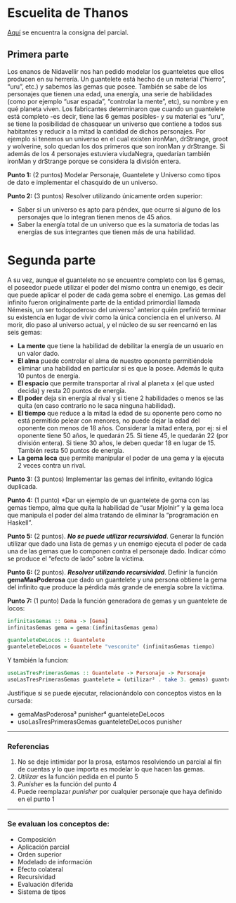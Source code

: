 # Escuelita de Thanos

[Aquí](https://docs.google.com/document/d/1IKrJkdbPyoxfHqREIfqzxpsBdANcL2g9gvs9t-IR30E/edit) se encuentra la consigna del parcial.

## Primera parte
Los enanos de Nidavellir nos han pedido modelar los guanteletes que ellos producen en su herrería. Un guantelete está hecho de un material (“hierro”, “uru”, etc.) y sabemos las gemas que posee. También se sabe de los personajes que tienen una edad, una energía, una serie de habilidades (como por ejemplo “usar espada”, “controlar la mente”, etc), su nombre y en qué planeta viven. Los fabricantes determinaron que cuando un guantelete está completo -es decir, tiene las 6 gemas posibles- y su material es “uru”, se tiene la posibilidad de chasquear un universo que contiene a todos sus habitantes y reducir a la mitad la cantidad de dichos personajes. 
Por ejemplo si tenemos un universo en el cual existen ironMan, drStrange, groot y wolverine, solo quedan los dos primeros que son ironMan y drStrange. Si además de los 4 personajes estuviera viudaNegra, quedarían también ironMan y drStrange porque se considera la división entera.

**Punto 1:** (2 puntos) Modelar Personaje, Guantelete y Universo como tipos de dato e implementar el chasquido de un universo.


**Punto 2:** (3 puntos) Resolver utilizando únicamente orden superior:
* Saber si un universo es apto para péndex, que ocurre si alguno de los personajes que lo integran tienen menos de 45 años.
* Saber la energía total de un universo que es la sumatoria de todas las energías de sus integrantes que tienen más de una habilidad.



# Segunda parte
A su vez, aunque el guantelete no se encuentre completo con las 6 gemas, el poseedor puede utilizar el poder del mismo contra un enemigo, es decir que puede aplicar el poder de cada gema sobre el enemigo. Las gemas del infinito fueron originalmente parte de la entidad primordial llamada Némesis, un ser todopoderoso del universo¹ anterior quién prefirió terminar su existencia en lugar de vivir como la única conciencia en el universo. Al morir, dio paso al universo actual, y el núcleo de su ser reencarnó en las seis gemas: 
  * **La mente** que tiene la habilidad de debilitar la energía de un usuario en un valor dado.
  * **El alma** puede controlar el alma de nuestro oponente permitiéndole eliminar una habilidad en particular si es que la posee. Además le quita 10 puntos de energía. 
  * **El espacio** que permite transportar al rival al planeta x (el que usted decida) y resta 20 puntos de energía.
  * **El poder** deja sin energía al rival y si tiene 2 habilidades o menos se las quita (en caso contrario no le saca ninguna habilidad).
  * **El tiempo** que reduce a la mitad la edad de su oponente pero como no está permitido pelear con menores, no puede dejar la edad del oponente con menos de 18 años. Considerar la mitad entera, por ej: si el oponente tiene 50 años, le quedarán 25. Si tiene 45, le quedarán 22 (por división entera). Si tiene 30 años, le deben quedar 18 en lugar de 15. También resta 50 puntos de energía.
  * **La gema loca** que permite manipular el poder de una gema y la ejecuta 2 veces contra un rival.

**Punto 3:** (3 puntos) Implementar las gemas del infinito, evitando lógica duplicada.  

**Punto 4:** (1 punto) *Dar un ejemplo de un guantelete de goma con las gemas tiempo, alma que quita la habilidad de “usar Mjolnir” y la gema loca que manipula el poder del alma tratando de eliminar la “programación en Haskell”.


**Punto 5:** (2 puntos). ***No se puede utilizar recursividad***. Generar la función utilizar  que dado una lista de gemas y un enemigo ejecuta el poder de cada una de las gemas que lo componen contra el personaje dado. Indicar cómo se produce el “efecto de lado” sobre la víctima.


**Punto 6:** (2 puntos). ***Resolver utilizando recursividad***. Definir la función **gemaMasPoderosa** que dado un guantelete y una persona obtiene la gema del infinito que produce la pérdida más grande de energía sobre la víctima. 

**Punto 7:** (1 punto) Dada la función generadora de gemas y un guantelete de locos:
```hs
infinitasGemas :: Gema -> [Gema]
infinitasGemas gema = gema:(infinitasGemas gema)

guanteleteDeLocos :: Guantelete
guanteleteDeLocos = Guantelete "vesconite" (infinitasGemas tiempo)
```

Y también la funcion:
```hs
usoLasTresPrimerasGemas :: Guantelete -> Personaje -> Personaje
usoLasTresPrimerasGemas guantelete = (utilizar² . take 3. gemas) guantelete
```

Justifique si se puede ejecutar, relacionándolo con conceptos vistos en la cursada:
  * gemaMasPoderosa³ punisher⁴ guanteleteDeLocos
  * usoLasTresPrimerasGemas guanteleteDeLocos punisher

-----

### Referencias

1. No se deje intimidar por la prosa, estamos resolviendo un parcial al fin de cuentas y lo que importa es modelar lo que hacen las gemas.
2. *Utilizar* es la función pedida en el punto 5
3. *Punisher* es la función del punto 4
4. Puede reemplazar *punisher* por cualquier personaje que haya definido en el punto 1

----

### Se evaluan los conceptos de:
* Composición
* Aplicación parcial
* Orden superior
* Modelado de información
* Efecto colateral
* Recursividad
* Evaluación diferida
* Sistema de tipos

